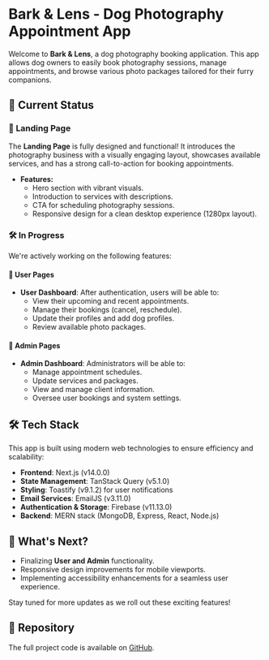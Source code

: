 # Bark & Lens - Dog Photography Appointment App

Welcome to **Bark & Lens**, a dog photography booking application. This app allows dog owners to easily book photography sessions, manage appointments, and browse various photo packages tailored for their furry companions.

## 🌟 Current Status

### 🚀 Landing Page
The **Landing Page** is fully designed and functional! It introduces the photography business with a visually engaging layout, showcases available services, and has a strong call-to-action for booking appointments.

- **Features:**
  - Hero section with vibrant visuals.
  - Introduction to services with descriptions.
  - CTA for scheduling photography sessions.
  - Responsive design for a clean desktop experience (1280px layout).

### 🛠️ In Progress
We're actively working on the following features:

#### 👤 User Pages
- **User Dashboard**: After authentication, users will be able to:
  - View their upcoming and recent appointments.
  - Manage their bookings (cancel, reschedule).
  - Update their profiles and add dog profiles.
  - Review available photo packages.

#### 🔑 Admin Pages
- **Admin Dashboard**: Administrators will be able to:
  - Manage appointment schedules.
  - Update services and packages.
  - View and manage client information.
  - Oversee user bookings and system settings.

## 🛠️ Tech Stack

This app is built using modern web technologies to ensure efficiency and scalability:

- **Frontend**: Next.js (v14.0.0)
- **State Management**: TanStack Query (v5.1.0)
- **Styling**: Toastify (v9.1.2) for user notifications
- **Email Services**: EmailJS (v3.11.0)
- **Authentication & Storage**: Firebase (v11.13.0)
- **Backend**: MERN stack (MongoDB, Express, React, Node.js)

## 🚧 What's Next?

- Finalizing **User and Admin** functionality.
- Responsive design improvements for mobile viewports.
- Implementing accessibility enhancements for a seamless user experience.

Stay tuned for more updates as we roll out these exciting features!

## 📂 Repository

The full project code is available on [GitHub](https://github.com/alejo2198/bark-and-lens-client.git).
